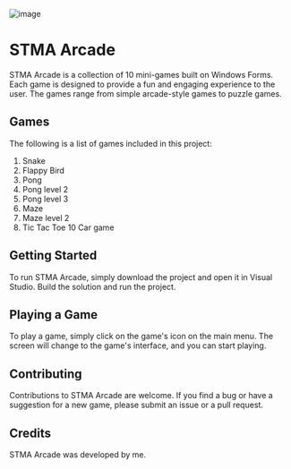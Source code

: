 
![image](https://user-images.githubusercontent.com/80035053/151930873-ab788e07-437b-4a27-a9bc-7ceb54827440.png)

# STMA Arcade

STMA Arcade is a collection of 10 mini-games built on Windows Forms. Each game is designed to provide a fun and engaging experience to the user. The games range from simple arcade-style games to puzzle games.

## Games

The following is a list of games included in this project:

1. Snake
2. Flappy Bird
3. Pong
5. Pong level 2
6. Pong level 3
7. Maze
8. Maze level 2
9. Tic Tac Toe
10 Car game 
## Getting Started

To run STMA Arcade, simply download the project and open it in Visual Studio. Build the solution and run the project.

## Playing a Game

To play a game, simply click on the game's icon on the main menu. The screen will change to the game's interface, and you can start playing.

## Contributing

Contributions to STMA Arcade are welcome. If you find a bug or have a suggestion for a new game, please submit an issue or a pull request.

## Credits

STMA Arcade was developed by me.

